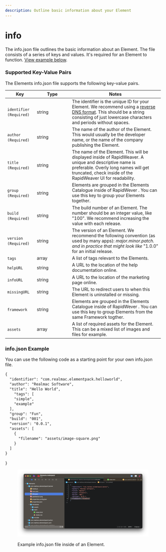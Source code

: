 ```yaml
---
description: Outline basic information about your Element
---
```


# info

The info.json file outlines the basic information about an Element. The file consists of a series of keys and values. It's required for an Element to function. [View example below](info.json.md#info.json-example).

### Supported Key-Value Pairs <a href="#key-value-pairs-explained" id="key-value-pairs-explained"></a>

The Elements info.json file supports the following key-value pairs.

<table><thead><tr><th>Key</th><th width="100">Type</th><th>Notes</th></tr></thead><tbody><tr><td><code>identifier (Required)</code></td><td>string</td><td>The identifier is the unique ID for your Element. We recommend using a <a href="https://developer.apple.com/library/archive/documentation/FileManagement/Conceptual/understanding_utis/understand_utis_conc/understand_utis_conc.html">reverse DNS format</a>. This should be a string consisting of just lowercase characters and periods without spaces.</td></tr><tr><td><code>author (Required)</code></td><td>string</td><td>The name of the author of the Element. This would usually be the developer name, or the name of the company publishing the Element.</td></tr><tr><td><code>title (Required)</code></td><td>string</td><td>The name of the Element. This will be displayed inside of RapidWeaver. A unique and descriptive name is preferable. Overly long names will get truncated, check inside of the RapidWeaver UI for readability.</td></tr><tr><td><code>group (Required)</code></td><td>string</td><td>Elements are grouped in the Elements Catalogue inside of RapidWever . You can use this key to group your Elements together.</td></tr><tr><td><code>build (Required)</code></td><td>string</td><td>The build number of an Element. The number should be an integer value, like "100". We recommend increasing the value with each release.</td></tr><tr><td><code>version (Required)</code></td><td>string</td><td>The version of an Element. We recommend the following convention (as used by many apps): <em>major.minor.patch. and in practice that might look like</em> "1.0.0" for an initial release.</td></tr><tr><td><code>tags</code></td><td>array</td><td>A list of tags relevant to the Elements.</td></tr><tr><td><code>helpURL</code></td><td>string</td><td>A URL to the location of the help documentation online.</td></tr><tr><td><code>infoURL</code></td><td>string</td><td>A URL to the location of the marketing page online.</td></tr><tr><td><code>missingURL</code></td><td>string</td><td>The URL to redirect users to when this Element is uninstalled or missing.</td></tr><tr><td><code>framework</code></td><td>string</td><td>Elements are grouped in the Elements Catalogue inside of RapidWever . You can use this key to group Elements from the same Framework togther.</td></tr><tr><td><code>assets</code></td><td>array</td><td>A list of required assets for the Element. This can be a mixed list of images and files for example.</td></tr></tbody></table>

### info.json Example

You can use the following code as a starting point for your own info.json file.

```
{
  "identifier": "com.realmac.elementpack.helloworld",
  "author": "Realmac Software",
  "title": "Hello World",
    "tags": [
    "simple",
    "example"
  ],
  "group": "Fun",
  "build": "001",
  "version": "0.0.1",
  "assets": [
    {
      "filename": "assets/image-square.png"
    }
  ]
}

}
```

<figure><img src="../../.gitbook/assets/CleanShot 2023-08-04 at 5.17.44@2x.png" alt=""><figcaption><p>Example info.json file inside of an Element.</p></figcaption></figure>
